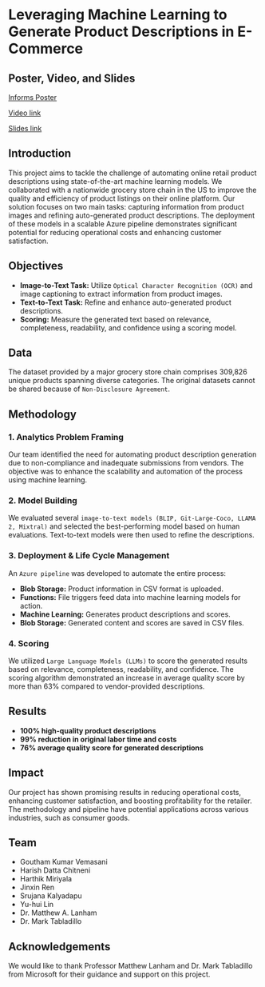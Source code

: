 # Leveraging Machine Learning to Generate Product Descriptions in E-Commerce

## Poster, Video, and Slides
[Informs Poster](https://drive.google.com/file/d/1yekXjOYnutCOly8biY2lJDNcpdmfsBSC/view?usp=sharing) 

[Video link](https://www.youtube.com/watch?v=-NZrAbjYpI0)

[Slides link](https://drive.google.com/file/d/116Z8WlMbDiDxIqi1Ipx5Bb_vrOMTbMxJ/view?usp=sharing)

## Introduction
This project aims to tackle the challenge of automating online retail product descriptions using state-of-the-art machine learning models. We collaborated with a nationwide grocery store chain in the US to improve the quality and efficiency of product listings on their online platform. Our solution focuses on two main tasks: capturing information from product images and refining auto-generated product descriptions. The deployment of these models in a scalable Azure pipeline demonstrates significant potential for reducing operational costs and enhancing customer satisfaction.

## Objectives
- **Image-to-Text Task:** Utilize `Optical Character Recognition (OCR)` and image captioning to extract information from product images.
- **Text-to-Text Task:** Refine and enhance auto-generated product descriptions.
- **Scoring:** Measure the generated text based on relevance, completeness, readability, and confidence using a scoring model.

## Data
The dataset provided by a major grocery store chain comprises 309,826 unique products spanning diverse categories. The original datasets cannot be shared because of `Non-Disclosure Agreement`.

## Methodology
### 1. Analytics Problem Framing
Our team identified the need for automating product description generation due to non-compliance and inadequate submissions from vendors. The objective was to enhance the scalability and automation of the process using machine learning.

### 2. Model Building
We evaluated several `image-to-text models (BLIP, Git-Large-Coco, LLAMA 2, Mixtral)` and selected the best-performing model based on human evaluations. Text-to-text models were then used to refine the descriptions.

### 3. Deployment & Life Cycle Management
An `Azure pipeline` was developed to automate the entire process:
- **Blob Storage:** Product information in CSV format is uploaded.
- **Functions:** File triggers feed data into machine learning models for action.
- **Machine Learning:** Generates product descriptions and scores.
- **Blob Storage:** Generated content and scores are saved in CSV files.

### 4. Scoring
We utilized `Large Language Models (LLMs)` to score the generated results based on relevance, completeness, readability, and confidence. The scoring algorithm demonstrated an increase in average quality score by more than 63% compared to vendor-provided descriptions.

## Results
- **100% high-quality product descriptions**
- **99% reduction in original labor time and costs**
- **76% average quality score for generated descriptions**

## Impact
Our project has shown promising results in reducing operational costs, enhancing customer satisfaction, and boosting profitability for the retailer. The methodology and pipeline have potential applications across various industries, such as consumer goods.

## Team
- Goutham Kumar Vemasani
- Harish Datta Chitneni
- Harthik Miriyala
- Jinxin Ren
- Srujana Kalyadapu
- Yu-hui Lin
- Dr. Matthew A. Lanham
- Dr. Mark Tabladillo

## Acknowledgements
We would like to thank Professor Matthew Lanham and Dr. Mark Tabladillo from Microsoft for their guidance and support on this project.
